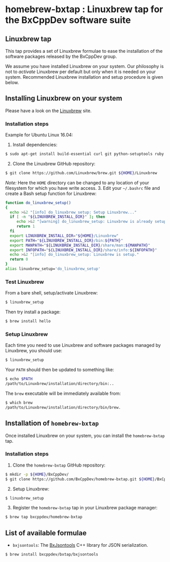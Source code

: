 # homebrew-bxtap : Linuxbrew tap for the BxCppDev software suite

## Linuxbrew tap

This tap provides a set of Linuxbrew formulae to ease the installation
of the software packages released by the BxCppDev group.

We assume you have installed Linuxbrew on your system. Our philosophy is
not to *activate* Linuxbrew per default but only when it is needed on your
system. Recommended Linuxbrew installation and setup procedure is given below.


## Installing Linuxbrew on your system

Please have a look on  the [Linuxbrew](http://linuxbrew.sh/) site.

### Installation steps

Example for Ubuntu Linux 16.04:

1. Install dependencies:
```sh
$ sudo apt-get install build-essential curl git python-setuptools ruby
```
2. Clone the Linuxbrew GitHub repository:
```sh
$ git clone https://github.com/Linuxbrew/brew.git ${HOME}/Linuxbrew
```
   *Note:* Here the ``HOME`` directory can be changed to any location of your filesystem for which you have write access.
3. Edit your ``~/.bashrc`` file and create a Bash setup function
   for Linuxbrew:
```sh
function do_linuxbrew_setup()
{
  echo >&2 "[info] do_linuxbrew_setup: Setup Linuxbrew..."
  if [ -n "${LINUXBREW_INSTALL_DIR}" ]; then
     echo >&2 "[warning] do_linuxbrew_setup: Linuxbrew is already setup!"
     return 1
  fi
  export LINUXBREW_INSTALL_DIR="${HOME}/Linuxbrew"
  export PATH="${LINUXBREW_INSTALL_DIR}/bin:${PATH}"
  export MANPATH="${LINUXBREW_INSTALL_DIR}/share/man:${MANPATH}"
  export INFOPATH="${LINUXBREW_INSTALL_DIR}/share/info:${INFOPATH}"
  echo >&2 "[info] do_linuxbrew_setup: Linuxbrew is setup."
  return 0
}
alias linuxbrew_setup='do_linuxbrew_setup'
```

### Test Linuxbrew

From a bare shell, setup/activate Linuxbrew:
```sh
$ linuxbrew_setup
```

Then try install a package:
```sh
$ brew install hello
```

### Setup Linuxbrew

Each time you need to use Linuxbrew and software packages managed by Linuxbrew, you
should use:
```sh
$ linuxbrew_setup
```
Your ``PATH`` should then be updated to something like:
```sh
$ echo $PATH
/path/to/Linuxbrew/installation/directory/bin:..
```
The ``brew`` executable will be immediately available from:
```sh
$ which brew
/path/to/Linuxbrew/installation/directory/bin/brew.
```

## Installation of ``homebrew-bxtap``

Once installed Linuxbrew on your system, you can install the ``homebrew-bxtap`` tap.

### Installation steps

1. Clone the ``homebrew-bxtap`` GitHub repository:
```sh
$ mkdir -p ${HOME}/BxCppDev/
$ git clone https://github.com/BxCppDev/homebrew-bxtap.git ${HOME}/BxCppDev/homebrew-bxtap/
```

2. Setup Linuxbrew:
```sh
$ linuxbrew_setup
```

3. Register the ``homebrew-bxtap`` tap in your Linuxbrew package manager:
```sh
$ brew tap bxcppdev/homebrew-bxtap
```

## List of available formulae

* ``bxjsontools``: The [BxJsontools](https://github.com/BxCppDev/bxjsontools/) C++ library for JSON serialization.
```sh
$ brew install bxcppdev/bxtap/bxjsontools
```
